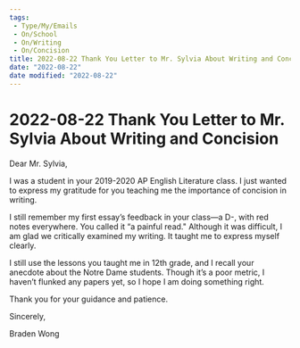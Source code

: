 ```yaml
---
tags:
 - Type/My/Emails
 - On/School
 - On/Writing
 - On/Concision
title: 2022-08-22 Thank You Letter to Mr. Sylvia About Writing and Concision
date: "2022-08-22"
date modified: "2022-08-22"
---
```


# 2022-08-22 Thank You Letter to Mr. Sylvia About Writing and Concision
Dear Mr. Sylvia,

I was a student in your 2019-2020 AP English Literature class. I just wanted to express my gratitude for you teaching me the importance of concision in writing.

I still remember my first essay’s feedback in your class—a D-, with red notes everywhere. You called it “a painful read." Although it was difficult, I am glad we critically examined my writing. It taught me to express myself clearly.

I still use the lessons you taught me in 12th grade, and I recall your anecdote about the Notre Dame students. Though it’s a poor metric, I haven’t flunked any papers yet, so I hope I am doing something right.

Thank you for your guidance and patience.

Sincerely,

Braden Wong
